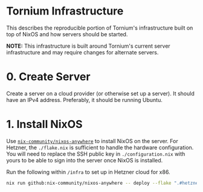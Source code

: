 # Tornium Infrastructure
This describes the reproducible portion of Tornium's infrastructure built on top of NixOS and how servers should be started.

**NOTE:** This infrastructure is built around Tornium's current server infrastructure and may require changes for alternate servers.

# 0. Create Server
Create a server on a cloud provider (or otherwise set up a server). It should have an IPv4 address. Preferably, it should be running Ubuntu.

# 1. Install NixOS
Use [`nix-community/nixos-anywhere`](https://github.com/nix-community/nixos-anywhere) to install NixOS on the server. For Hetzner, the `./flake.nix` is sufficient to handle the hardware configuration. You will need to replace the SSH public key in `./configuration.nix` with yours to be able to sign into the server once NixOS is installed.

Run the following within `/infra` to set up in Hetzner cloud for x86.

```bash
nix run github:nix-community/nixos-anywhere -- deploy --flake ".#hetzner-cloud" --target-host root@{{ host }}
```

